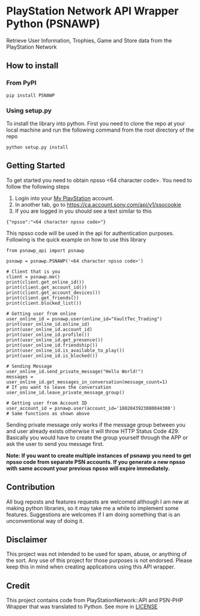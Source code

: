 
# PlayStation Network API Wrapper Python (PSNAWP)  
  
Retrieve User Information, Trophies, Game and Store data from the PlayStation Network  
  
## How to install

### From PyPI

```
pip install PSNAWP
```
### Using setup.py
To install the library into python. First you need to clone the repo at your local machine and run the following command from the root directory of the repo  
  
```  
python setup.py install  
```

## Getting Started  
  
To get started you need to obtain npsso <64 character code>. You need to follow the following steps  
  
1. Login into your [My PlayStation](https://my.playstation.com/) account.  
2. In another tab, go to https://ca.account.sony.com/api/v1/ssocookie  
3. If you are logged in you should see a text similar to this  
  
```  
{"npsso":"<64 character npsso code>"}  
```   
This npsso code will be used in the api for authentication purposes. Following is the quick example on how to use this library  
  
```  
from psnawp_api import psnawp

psnawp = psnawp.PSNAWP('<64 character npsso code>')   

# Client that is you  
client = psnawp.me()
print(client.get_online_id())
print(client.get_account_id())
print(client.get_account_devices())
print(client.get_friends())
print(client.blocked_list())

# Getting user from online
user_online_id = psnawp.user(online_id="VaultTec_Trading")
print(user_online_id.online_id)
print(user_online_id.account_id)
print(user_online_id.profile())
print(user_online_id.get_presence())
print(user_online_id.friendship())
print(user_online_id.is_available_to_play())
print(user_online_id.is_blocked())

# Sending Message
user_online_id.send_private_message("Hello World!")
messages = user_online_id.get_messages_in_conversation(message_count=1)
# If you want to leave the conversation
user_online_id.leave_private_message_group()

# Getting user from Account ID
user_account_id = psnawp.user(account_id='1802043923080044300')
# Same functions as shown above
 ```   
Sending private message only works if the message group between you and user already exists otherwise it will throw HTTP Status Code 429. Basically you would have to create the group yourself through the APP or ask the user to send you message first.

**Note: If you want to create multiple instances of psnawp you need to get npsso code from separate PSN accounts. If you generate a new npsso with same account your previous npsso will expire immediately.**  
  
## Contribution  
  
All bug reposts and features requests are welcomed although I am new at making python libraries, so it may take me a while to implement some features. Suggestions are welcomes if I am doing something that is an unconventional way of doing it.  
  
## Disclaimer  
  
This project was not intended to be used for spam, abuse, or anything of the sort. Any use of this project for those purposes is not endorsed. Please keep this in mind when creating applications using this API wrapper.

## Credit

This project contains code from PlayStationNetwork::API and PSN-PHP Wrapper that was translated to Python. See more in [LICENSE](LICENSE.md)